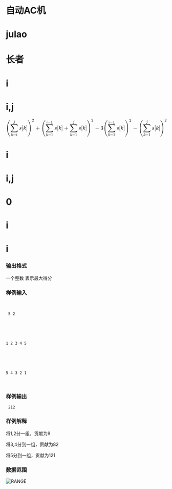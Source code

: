 
<meta name="viewport" content="width=device-width initial-scale=1"/>
<title>
自动ac机.md
</title>
<h1>
自动AC机
</h1>

# julao



# 长者



# i



# i,j


<div class="mathjax-block md-end-block" id="mathjax-n12" contenteditable="false" mdtype="math_block" cid="n12">
<span class="MathJax_Preview"></span><span class="MathJax_SVG_Display" style="text-align:center;"><span tabindex="-1" class="MathJax_SVG" id="MathJax-Element-1-Frame" style="font-size:100%;display:inline-block;"><svg xmlns="http://www.w3.org/2000/svg" role="img" style="vertical-align:-3.04ex;" viewBox="0 -2062.6 29343.7 3371.4" focusable="false" width="68.153ex" height="7.83ex"><defs><path id="E1-MJMAIN-28" stroke-width="1" d="M 94 250 Q 94 319 104 381 T 127 488 T 164 576 T 202 643 T 244 695 T 277 729 T 302 750 H 315 H 319 Q 333 750 333 741 Q 333 738 316 720 T 275 667 T 226 581 T 184 443 T 167 250 T 184 58 T 225 -81 T 274 -167 T 316 -220 T 333 -241 Q 333 -250 318 -250 H 315 H 302 L 274 -226 Q 180 -141 137 -14 T 94 250 Z"></path><path id="E1-MJSZ2-2211" stroke-width="1" d="M 60 948 Q 63 950 665 950 H 1267 L 1325 815 Q 1384 677 1388 669 H 1348 L 1341 683 Q 1320 724 1285 761 Q 1235 809 1174 838 T 1033 881 T 882 898 T 699 902 H 574 H 543 H 251 L 259 891 Q 722 258 724 252 Q 725 250 724 246 Q 721 243 460 -56 L 196 -356 Q 196 -357 407 -357 Q 459 -357 548 -357 T 676 -358 Q 812 -358 896 -353 T 1063 -332 T 1204 -283 T 1307 -196 Q 1328 -170 1348 -124 H 1388 Q 1388 -125 1381 -145 T 1356 -210 T 1325 -294 L 1267 -449 L 666 -450 Q 64 -450 61 -448 Q 55 -446 55 -439 Q 55 -437 57 -433 L 590 177 Q 590 178 557 222 T 452 366 T 322 544 L 56 909 L 55 924 Q 55 945 60 948 Z"></path><path id="E1-MJMATHI-6B" stroke-width="1" d="M 121 647 Q 121 657 125 670 T 137 683 Q 138 683 209 688 T 282 694 Q 294 694 294 686 Q 294 679 244 477 Q 194 279 194 272 Q 213 282 223 291 Q 247 309 292 354 T 362 415 Q 402 442 438 442 Q 468 442 485 423 T 503 369 Q 503 344 496 327 T 477 302 T 456 291 T 438 288 Q 418 288 406 299 T 394 328 Q 394 353 410 369 T 442 390 L 458 393 Q 446 405 434 405 H 430 Q 398 402 367 380 T 294 316 T 228 255 Q 230 254 243 252 T 267 246 T 293 238 T 320 224 T 342 206 T 359 180 T 365 147 Q 365 130 360 106 T 354 66 Q 354 26 381 26 Q 429 26 459 145 Q 461 153 479 153 H 483 Q 499 153 499 144 Q 499 139 496 130 Q 455 -11 378 -11 Q 333 -11 305 15 T 277 90 Q 277 108 280 121 T 283 145 Q 283 167 269 183 T 234 206 T 200 217 T 182 220 H 180 Q 168 178 159 139 T 145 81 T 136 44 T 129 20 T 122 7 T 111 -2 Q 98 -11 83 -11 Q 66 -11 57 -1 T 48 16 Q 48 26 85 176 T 158 471 L 195 616 Q 196 629 188 632 T 149 637 H 144 Q 134 637 131 637 T 124 640 T 121 647 Z"></path><path id="E1-MJMAIN-3D" stroke-width="1" d="M 56 347 Q 56 360 70 367 H 707 Q 722 359 722 347 Q 722 336 708 328 L 390 327 H 72 Q 56 332 56 347 Z M 56 153 Q 56 168 72 173 H 708 Q 722 163 722 153 Q 722 140 707 133 H 70 Q 56 140 56 153 Z"></path><path id="E1-MJMATHI-69" stroke-width="1" d="M 184 600 Q 184 624 203 642 T 247 661 Q 265 661 277 649 T 290 619 Q 290 596 270 577 T 226 557 Q 211 557 198 567 T 184 600 Z M 21 287 Q 21 295 30 318 T 54 369 T 98 420 T 158 442 Q 197 442 223 419 T 250 357 Q 250 340 236 301 T 196 196 T 154 83 Q 149 61 149 51 Q 149 26 166 26 Q 175 26 185 29 T 208 43 T 235 78 T 260 137 Q 263 149 265 151 T 282 153 Q 302 153 302 143 Q 302 135 293 112 T 268 61 T 223 11 T 161 -11 Q 129 -11 102 10 T 74 74 Q 74 91 79 106 T 122 220 Q 160 321 166 341 T 173 380 Q 173 404 156 404 H 154 Q 124 404 99 371 T 61 287 Q 60 286 59 284 T 58 281 T 56 279 T 53 278 T 49 278 T 41 278 H 27 Q 21 284 21 287 Z"></path><path id="E1-MJMATHI-6A" stroke-width="1" d="M 297 596 Q 297 627 318 644 T 361 661 Q 378 661 389 651 T 403 623 Q 403 595 384 576 T 340 557 Q 322 557 310 567 T 297 596 Z M 288 376 Q 288 405 262 405 Q 240 405 220 393 T 185 362 T 161 325 T 144 293 L 137 279 Q 135 278 121 278 H 107 Q 101 284 101 286 T 105 299 Q 126 348 164 391 T 252 441 Q 253 441 260 441 T 272 442 Q 296 441 316 432 Q 341 418 354 401 T 367 348 V 332 L 318 133 Q 267 -67 264 -75 Q 246 -125 194 -164 T 75 -204 Q 25 -204 7 -183 T -12 -137 Q -12 -110 7 -91 T 53 -71 Q 70 -71 82 -81 T 95 -112 Q 95 -148 63 -167 Q 69 -168 77 -168 Q 111 -168 139 -140 T 182 -74 L 193 -32 Q 204 11 219 72 T 251 197 T 278 308 T 289 365 Q 289 372 288 376 Z"></path><path id="E1-MJMATHI-73" stroke-width="1" d="M 131 289 Q 131 321 147 354 T 203 415 T 300 442 Q 362 442 390 415 T 419 355 Q 419 323 402 308 T 364 292 Q 351 292 340 300 T 328 326 Q 328 342 337 354 T 354 372 T 367 378 Q 368 378 368 379 Q 368 382 361 388 T 336 399 T 297 405 Q 249 405 227 379 T 204 326 Q 204 301 223 291 T 278 274 T 330 259 Q 396 230 396 163 Q 396 135 385 107 T 352 51 T 289 7 T 195 -10 Q 118 -10 86 19 T 53 87 Q 53 126 74 143 T 118 160 Q 133 160 146 151 T 160 120 Q 160 94 142 76 T 111 58 Q 109 57 108 57 T 107 55 Q 108 52 115 47 T 146 34 T 201 27 Q 237 27 263 38 T 301 66 T 318 97 T 323 122 Q 323 150 302 164 T 254 181 T 195 196 T 148 231 Q 131 256 131 289 Z"></path><path id="E1-MJMAIN-5B" stroke-width="1" d="M 118 -250 V 750 H 255 V 710 H 158 V -210 H 255 V -250 H 118 Z"></path><path id="E1-MJMAIN-5D" stroke-width="1" d="M 22 710 V 750 H 159 V -250 H 22 V -210 H 119 V 710 H 22 Z"></path><path id="E1-MJMAIN-29" stroke-width="1" d="M 60 749 L 64 750 Q 69 750 74 750 H 86 L 114 726 Q 208 641 251 514 T 294 250 Q 294 182 284 119 T 261 12 T 224 -76 T 186 -143 T 145 -194 T 113 -227 T 90 -246 Q 87 -249 86 -250 H 74 Q 66 -250 63 -250 T 58 -247 T 55 -238 Q 56 -237 66 -225 Q 221 -64 221 250 T 66 725 Q 56 737 55 738 Q 55 746 60 749 Z"></path><path id="E1-MJSZ4-28" stroke-width="1" d="M 758 -1237 T 758 -1240 T 752 -1249 H 736 Q 718 -1249 717 -1248 Q 711 -1245 672 -1199 Q 237 -706 237 251 T 672 1700 Q 697 1730 716 1749 Q 718 1750 735 1750 H 752 Q 758 1744 758 1741 Q 758 1737 740 1713 T 689 1644 T 619 1537 T 540 1380 T 463 1176 Q 348 802 348 251 Q 348 -242 441 -599 T 744 -1218 Q 758 -1237 758 -1240 Z"></path><path id="E1-MJSZ4-29" stroke-width="1" d="M 33 1741 Q 33 1750 51 1750 H 60 H 65 Q 73 1750 81 1743 T 119 1700 Q 554 1207 554 251 Q 554 -707 119 -1199 Q 76 -1250 66 -1250 Q 65 -1250 62 -1250 T 56 -1249 Q 55 -1249 53 -1249 T 49 -1250 Q 33 -1250 33 -1239 Q 33 -1236 50 -1214 T 98 -1150 T 163 -1052 T 238 -910 T 311 -727 Q 443 -335 443 251 Q 443 402 436 532 T 405 831 T 339 1142 T 224 1438 T 50 1716 Q 33 1737 33 1741 Z"></path><path id="E1-MJMAIN-32" stroke-width="1" d="M 109 429 Q 82 429 66 447 T 50 491 Q 50 562 103 614 T 235 666 Q 326 666 387 610 T 449 465 Q 449 422 429 383 T 381 315 T 301 241 Q 265 210 201 149 L 142 93 L 218 92 Q 375 92 385 97 Q 392 99 409 186 V 189 H 449 V 186 Q 448 183 436 95 T 421 3 V 0 H 50 V 19 V 31 Q 50 38 56 46 T 86 81 Q 115 113 136 137 Q 145 147 170 174 T 204 211 T 233 244 T 261 278 T 284 308 T 305 340 T 320 369 T 333 401 T 340 431 T 343 464 Q 343 527 309 573 T 212 619 Q 179 619 154 602 T 119 569 T 109 550 Q 109 549 114 549 Q 132 549 151 535 T 170 489 Q 170 464 154 447 T 109 429 Z"></path><path id="E1-MJMAIN-2B" stroke-width="1" d="M 56 237 T 56 250 T 70 270 H 369 V 420 L 370 570 Q 380 583 389 583 Q 402 583 409 568 V 270 H 707 Q 722 262 722 250 T 707 230 H 409 V -68 Q 401 -82 391 -82 H 389 H 387 Q 375 -82 369 -68 V 230 H 70 Q 56 237 56 250 Z"></path><path id="E1-MJMAIN-31" stroke-width="1" d="M 213 578 L 200 573 Q 186 568 160 563 T 102 556 H 83 V 602 H 102 Q 149 604 189 617 T 245 641 T 273 663 Q 275 666 285 666 Q 294 666 302 660 V 361 L 303 61 Q 310 54 315 52 T 339 48 T 401 46 H 427 V 0 H 416 Q 395 3 257 3 Q 121 3 100 0 H 88 V 46 H 114 Q 136 46 152 46 T 177 47 T 193 50 T 201 52 T 207 57 T 213 61 V 578 Z"></path><path id="E1-MJMAIN-2212" stroke-width="1" d="M 84 237 T 84 250 T 98 270 H 679 Q 694 262 694 250 T 679 230 H 98 Q 84 237 84 250 Z"></path><path id="E1-MJMAIN-33" stroke-width="1" d="M 127 463 Q 100 463 85 480 T 69 524 Q 69 579 117 622 T 233 665 Q 268 665 277 664 Q 351 652 390 611 T 430 522 Q 430 470 396 421 T 302 350 L 299 348 Q 299 347 308 345 T 337 336 T 375 315 Q 457 262 457 175 Q 457 96 395 37 T 238 -22 Q 158 -22 100 21 T 42 130 Q 42 158 60 175 T 105 193 Q 133 193 151 175 T 169 130 Q 169 119 166 110 T 159 94 T 148 82 T 136 74 T 126 70 T 118 67 L 114 66 Q 165 21 238 21 Q 293 21 321 74 Q 338 107 338 175 V 195 Q 338 290 274 322 Q 259 328 213 329 L 171 330 L 168 332 Q 166 335 166 348 Q 166 366 174 366 Q 202 366 232 371 Q 266 376 294 413 T 322 525 V 533 Q 322 590 287 612 Q 265 626 240 626 Q 208 626 181 615 T 143 592 T 132 580 H 135 Q 138 579 143 578 T 153 573 T 165 566 T 175 555 T 183 540 T 186 520 Q 186 498 172 481 T 127 463 Z"></path></defs><g fill="currentColor" stroke="currentColor" stroke-width="0" transform="matrix(1 0 0 -1 0 0)"><use xmlns:xlink="http://www.w3.org/1999/xlink" xlink:href="#E1-MJSZ4-28"></use><g transform="translate(792)"><use x="0" y="0" xmlns:xlink="http://www.w3.org/1999/xlink" xlink:href="#E1-MJSZ2-2211"></use><g transform="translate(140 -1110)"><use transform="scale(0.707)" x="0" y="0" xmlns:xlink="http://www.w3.org/1999/xlink" xlink:href="#E1-MJMATHI-6B"></use><use transform="scale(0.707)" x="521" y="0" xmlns:xlink="http://www.w3.org/1999/xlink" xlink:href="#E1-MJMAIN-3D"></use><use transform="scale(0.707)" x="1300" y="0" xmlns:xlink="http://www.w3.org/1999/xlink" xlink:href="#E1-MJMATHI-69"></use></g><use transform="scale(0.707)" x="815" y="1707" xmlns:xlink="http://www.w3.org/1999/xlink" xlink:href="#E1-MJMATHI-6A"></use></g><use x="2403" y="0" xmlns:xlink="http://www.w3.org/1999/xlink" xlink:href="#E1-MJMATHI-73"></use><use x="2873" y="0" xmlns:xlink="http://www.w3.org/1999/xlink" xlink:href="#E1-MJMAIN-5B"></use><use x="3151" y="0" xmlns:xlink="http://www.w3.org/1999/xlink" xlink:href="#E1-MJMATHI-6B"></use><use x="3673" y="0" xmlns:xlink="http://www.w3.org/1999/xlink" xlink:href="#E1-MJMAIN-5D"></use><use x="3951" y="0" xmlns:xlink="http://www.w3.org/1999/xlink" xlink:href="#E1-MJSZ4-29"></use><use transform="scale(0.707)" x="6709" y="2124" xmlns:xlink="http://www.w3.org/1999/xlink" xlink:href="#E1-MJMAIN-32"></use><use x="5420" y="0" xmlns:xlink="http://www.w3.org/1999/xlink" xlink:href="#E1-MJMAIN-2B"></use><g transform="translate(6421)"><use xmlns:xlink="http://www.w3.org/1999/xlink" xlink:href="#E1-MJSZ4-28"></use><g transform="translate(792)"><use x="0" y="0" xmlns:xlink="http://www.w3.org/1999/xlink" xlink:href="#E1-MJSZ2-2211"></use><g transform="translate(85 -1110)"><use transform="scale(0.707)" x="0" y="0" xmlns:xlink="http://www.w3.org/1999/xlink" xlink:href="#E1-MJMATHI-6B"></use><use transform="scale(0.707)" x="521" y="0" xmlns:xlink="http://www.w3.org/1999/xlink" xlink:href="#E1-MJMAIN-3D"></use><use transform="scale(0.707)" x="1300" y="0" xmlns:xlink="http://www.w3.org/1999/xlink" xlink:href="#E1-MJMAIN-31"></use></g><g transform="translate(147 1151)"><use transform="scale(0.707)" x="0" y="0" xmlns:xlink="http://www.w3.org/1999/xlink" xlink:href="#E1-MJMATHI-69"></use><use transform="scale(0.707)" x="345" y="0" xmlns:xlink="http://www.w3.org/1999/xlink" xlink:href="#E1-MJMAIN-2212"></use><use transform="scale(0.707)" x="1124" y="0" xmlns:xlink="http://www.w3.org/1999/xlink" xlink:href="#E1-MJMAIN-31"></use></g></g><use x="2403" y="0" xmlns:xlink="http://www.w3.org/1999/xlink" xlink:href="#E1-MJMATHI-73"></use><use x="2873" y="0" xmlns:xlink="http://www.w3.org/1999/xlink" xlink:href="#E1-MJMAIN-5B"></use><use x="3151" y="0" xmlns:xlink="http://www.w3.org/1999/xlink" xlink:href="#E1-MJMATHI-6B"></use><use x="3673" y="0" xmlns:xlink="http://www.w3.org/1999/xlink" xlink:href="#E1-MJMAIN-5D"></use><use x="4173" y="0" xmlns:xlink="http://www.w3.org/1999/xlink" xlink:href="#E1-MJMAIN-2B"></use><g transform="translate(5174)"><use x="0" y="0" xmlns:xlink="http://www.w3.org/1999/xlink" xlink:href="#E1-MJSZ2-2211"></use><g transform="translate(85 -1110)"><use transform="scale(0.707)" x="0" y="0" xmlns:xlink="http://www.w3.org/1999/xlink" xlink:href="#E1-MJMATHI-6B"></use><use transform="scale(0.707)" x="521" y="0" xmlns:xlink="http://www.w3.org/1999/xlink" xlink:href="#E1-MJMAIN-3D"></use><use transform="scale(0.707)" x="1300" y="0" xmlns:xlink="http://www.w3.org/1999/xlink" xlink:href="#E1-MJMAIN-31"></use></g><use transform="scale(0.707)" x="815" y="1707" xmlns:xlink="http://www.w3.org/1999/xlink" xlink:href="#E1-MJMATHI-6A"></use></g><use x="6785" y="0" xmlns:xlink="http://www.w3.org/1999/xlink" xlink:href="#E1-MJMATHI-73"></use><use x="7255" y="0" xmlns:xlink="http://www.w3.org/1999/xlink" xlink:href="#E1-MJMAIN-5B"></use><use x="7533" y="0" xmlns:xlink="http://www.w3.org/1999/xlink" xlink:href="#E1-MJMATHI-6B"></use><use x="8055" y="0" xmlns:xlink="http://www.w3.org/1999/xlink" xlink:href="#E1-MJMAIN-5D"></use><use x="8333" y="0" xmlns:xlink="http://www.w3.org/1999/xlink" xlink:href="#E1-MJSZ4-29"></use><use transform="scale(0.707)" x="12906" y="2124" xmlns:xlink="http://www.w3.org/1999/xlink" xlink:href="#E1-MJMAIN-32"></use></g><use x="16223" y="0" xmlns:xlink="http://www.w3.org/1999/xlink" xlink:href="#E1-MJMAIN-2212"></use><use x="17224" y="0" xmlns:xlink="http://www.w3.org/1999/xlink" xlink:href="#E1-MJMAIN-33"></use><g transform="translate(17724)"><use xmlns:xlink="http://www.w3.org/1999/xlink" xlink:href="#E1-MJSZ4-28"></use><g transform="translate(792)"><use x="0" y="0" xmlns:xlink="http://www.w3.org/1999/xlink" xlink:href="#E1-MJSZ2-2211"></use><g transform="translate(85 -1110)"><use transform="scale(0.707)" x="0" y="0" xmlns:xlink="http://www.w3.org/1999/xlink" xlink:href="#E1-MJMATHI-6B"></use><use transform="scale(0.707)" x="521" y="0" xmlns:xlink="http://www.w3.org/1999/xlink" xlink:href="#E1-MJMAIN-3D"></use><use transform="scale(0.707)" x="1300" y="0" xmlns:xlink="http://www.w3.org/1999/xlink" xlink:href="#E1-MJMAIN-31"></use></g><g transform="translate(147 1151)"><use transform="scale(0.707)" x="0" y="0" xmlns:xlink="http://www.w3.org/1999/xlink" xlink:href="#E1-MJMATHI-69"></use><use transform="scale(0.707)" x="345" y="0" xmlns:xlink="http://www.w3.org/1999/xlink" xlink:href="#E1-MJMAIN-2212"></use><use transform="scale(0.707)" x="1124" y="0" xmlns:xlink="http://www.w3.org/1999/xlink" xlink:href="#E1-MJMAIN-31"></use></g></g><use x="2403" y="0" xmlns:xlink="http://www.w3.org/1999/xlink" xlink:href="#E1-MJMATHI-73"></use><use x="2873" y="0" xmlns:xlink="http://www.w3.org/1999/xlink" xlink:href="#E1-MJMAIN-5B"></use><use x="3151" y="0" xmlns:xlink="http://www.w3.org/1999/xlink" xlink:href="#E1-MJMATHI-6B"></use><use x="3673" y="0" xmlns:xlink="http://www.w3.org/1999/xlink" xlink:href="#E1-MJMAIN-5D"></use><use x="3951" y="0" xmlns:xlink="http://www.w3.org/1999/xlink" xlink:href="#E1-MJSZ4-29"></use><use transform="scale(0.707)" x="6709" y="2090" xmlns:xlink="http://www.w3.org/1999/xlink" xlink:href="#E1-MJMAIN-32"></use></g><use x="23144" y="0" xmlns:xlink="http://www.w3.org/1999/xlink" xlink:href="#E1-MJMAIN-2212"></use><g transform="translate(24145)"><use xmlns:xlink="http://www.w3.org/1999/xlink" xlink:href="#E1-MJSZ4-28"></use><g transform="translate(792)"><use x="0" y="0" xmlns:xlink="http://www.w3.org/1999/xlink" xlink:href="#E1-MJSZ2-2211"></use><g transform="translate(85 -1110)"><use transform="scale(0.707)" x="0" y="0" xmlns:xlink="http://www.w3.org/1999/xlink" xlink:href="#E1-MJMATHI-6B"></use><use transform="scale(0.707)" x="521" y="0" xmlns:xlink="http://www.w3.org/1999/xlink" xlink:href="#E1-MJMAIN-3D"></use><use transform="scale(0.707)" x="1300" y="0" xmlns:xlink="http://www.w3.org/1999/xlink" xlink:href="#E1-MJMAIN-31"></use></g><use transform="scale(0.707)" x="815" y="1707" xmlns:xlink="http://www.w3.org/1999/xlink" xlink:href="#E1-MJMATHI-6A"></use></g><use x="2403" y="0" xmlns:xlink="http://www.w3.org/1999/xlink" xlink:href="#E1-MJMATHI-73"></use><use x="2873" y="0" xmlns:xlink="http://www.w3.org/1999/xlink" xlink:href="#E1-MJMAIN-5B"></use><use x="3151" y="0" xmlns:xlink="http://www.w3.org/1999/xlink" xlink:href="#E1-MJMATHI-6B"></use><use x="3673" y="0" xmlns:xlink="http://www.w3.org/1999/xlink" xlink:href="#E1-MJMAIN-5D"></use><use x="3951" y="0" xmlns:xlink="http://www.w3.org/1999/xlink" xlink:href="#E1-MJSZ4-29"></use><use transform="scale(0.707)" x="6709" y="2124" xmlns:xlink="http://www.w3.org/1999/xlink" xlink:href="#E1-MJMAIN-32"></use></g></g></svg></span></span> 
<script type="math/tex; mode=display" id="MathJax-Element-1">
\left(\sum_{k=i}^js[k]\right)^2+\left(\sum_{k=1}^{i-1}s[k]+\sum_{k=1}^js[k]\right)^2-3\left(\sum_{k=1}^{i-1}s[k]\right)^2-\left(\sum_{k=1}^js[k]\right)^2
</script>
</div>

# i



# i,j



# 0



# i



# i


<h3>
输出格式
</h3>
<p>
一个整数 表示最大得分
</p>
<h3>
样例输入
</h3>
<pre><p>
<code> 5 2</code> 
</p>

<p>
<code>1 2 3 4 5</code> 
</p>

<p>
<code>5 4 3 2 1 </code> 
</p>
</pre>
<h3>
样例输出
</h3>
<pre><code> 212 </code></pre>
<h3>
样例解释
</h3>
<p>
将1,2分一组，贡献为9
</p>
<p>
将3,4分到一组，贡献为82
</p>
<p>
将5分到一组，贡献为121
</p>
<h3>
数据范围
</h3>
<p>
<img alt="RANGE" src="http://218.28.19.228:8080/cogs/upload/image/20171010/20171010145533_76455.png"/> 
</p>
